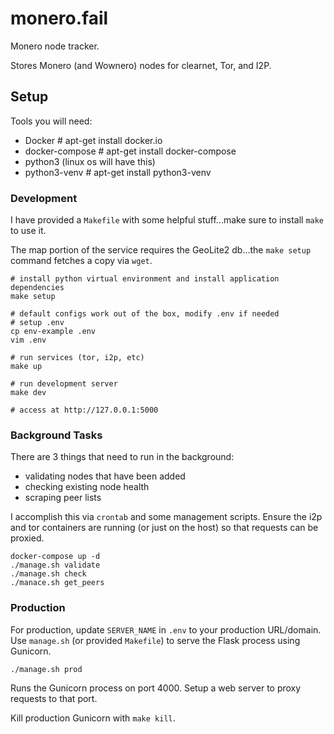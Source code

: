 # monero.fail

Monero node tracker.

Stores Monero (and Wownero) nodes for clearnet, Tor, and I2P.

## Setup

Tools you will need:
* Docker  # apt-get install docker.io
* docker-compose  # apt-get install docker-compose
* python3 (linux os will have this)
* python3-venv  # apt-get install python3-venv

### Development

I have provided a `Makefile` with some helpful stuff...make sure to install `make` to use it.

The map portion of the service requires the GeoLite2 db...the `make setup` command fetches a copy via `wget`.

```
# install python virtual environment and install application dependencies
make setup

# default configs work out of the box, modify .env if needed
# setup .env
cp env-example .env
vim .env

# run services (tor, i2p, etc)
make up

# run development server
make dev

# access at http://127.0.0.1:5000
```

### Background Tasks

There are 3 things that need to run in the background:
* validating nodes that have been added
* checking existing node health
* scraping peer lists

I accomplish this via `crontab` and some management scripts. Ensure the i2p and tor containers are running (or just on the host) so that requests can be proxied.

```
docker-compose up -d
./manage.sh validate
./manage.sh check
./manace.sh get_peers
```

### Production

For production, update `SERVER_NAME` in `.env` to your production URL/domain. Use `manage.sh` (or provided `Makefile`) to serve the Flask process using Gunicorn. 

```
./manage.sh prod
```

Runs the Gunicorn process on port 4000. Setup a web server to proxy requests to that port.

Kill production Gunicorn with `make kill`.


